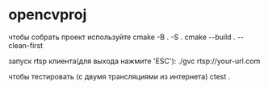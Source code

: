 # opencvproj
чтобы собрать проект используйте
cmake -B . -S .
cmake --build . --clean-first

запуск rtsp клиента(для выхода нажмите 'ESC'):
./gvc rtsp://your-url.com



чтобы тестировать (с двумя трансляциями из интернета)
ctest .
